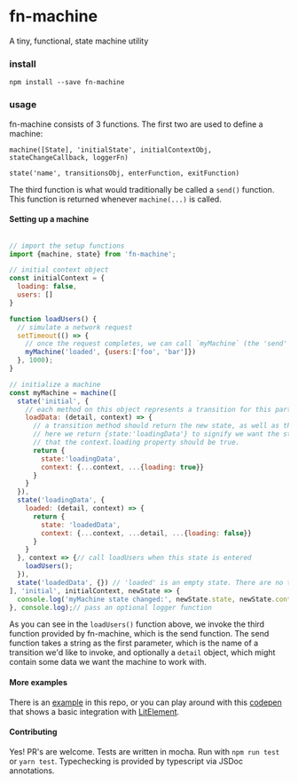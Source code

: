 # fn-machine
A tiny, functional, state machine utility

### install
`npm install --save fn-machine`

### usage
fn-machine consists of 3 functions. The first two are used to define a machine:

`machine([State], 'initialState', initialContextObj, stateChangeCallback, loggerFn)`

`state('name', transitionsObj, enterFunction, exitFunction)`

The third function is what would traditionally be called a `send()` function. This function is returned whenever `machine(...)` is called.

#### Setting up a machine
```javascript

// import the setup functions
import {machine, state} from 'fn-machine';

// initial context object
const initialContext = {
  loading: false,
  users: []
}

function loadUsers() {
  // simulate a network request
  setTimeout(() => {
    // once the request completes, we can call `myMachine` (the 'send' function).
    myMachine('loaded', {users:['foo', 'bar']})
  }, 1000);
}

// initialize a machine
const myMachine = machine([
  state('initial', {
    // each method on this object represents a transition for this particular state.
    loadData: (detail, context) => {
      // a transition method should return the new state, as well as the optional context.
      // here we return {state:'loadingData'} to signify we want the state to now be 'loadingData', and
      // that the context.loading property should be true.
      return {
        state:'loadingData',
        context: {...context, ...{loading: true}}
      }
    }
  }),
  state('loadingData', {
    loaded: (detail, context) => {
      return {
        state: 'loadedData',
        context: {...context, ...detail, ...{loading: false}}
      }
    }
  }, context => {// call loadUsers when this state is entered
    loadUsers();
  }),
  state('loadedData', {}) // 'loaded' is an empty state. There are no transitions.
], 'initial', initialContext, newState => {
  console.log('myMachine state changed:', newState.state, newState.context);
}, console.log);// pass an optional logger function

```
As you can see in the `loadUsers()` function above, we invoke the third function provided by fn-machine, which is the send function. The send function takes a string as the first parameter, which is the name of a transition we'd like to invoke, and optionally a `detail` object, which might contain some data we want the machine to work with.

#### More examples

There is an [example](https://github.com/jrobinson01/fn-machine/blob/master/example/index.html) in this repo, or you can play around with this [codepen](https://codepen.io/johnrobinson/pen/rNBPodV?editors=1001) that shows a basic integration with [LitElement](https://github.com/Polymer/lit-element).


#### Contributing
Yes! PR's are welcome. Tests are written in mocha. Run with `npm run test` or `yarn test`. Typechecking is provided by typescript via JSDoc annotations.
